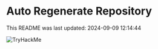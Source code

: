 # Auto Regenerate Repository

This README was last updated: 2024-09-09 12:14:44

 ![TryHackMe](https://tryhackme.com/badge/533634)
